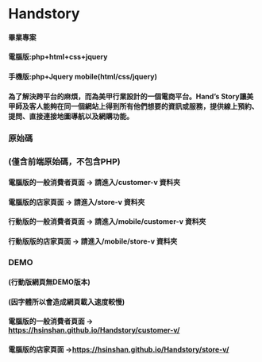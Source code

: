 # Handstory
#### 畢業專案
#### 電腦版:php+html+css+jquery
#### 手機版:php+Jquery mobile(html/css/jquery)
#### 為了解決跨平台的麻煩，而為美甲行業設計的一個電商平台。Hand’s Story讓美甲師及客人能夠在同一個網站上得到所有他們想要的資訊或服務，提供線上預約、提問、直接連接地圖導航以及網購功能。

### 原始碼
### (僅含前端原始碼，不包含PHP)
#### 電腦版的一般消費者頁面 → 請進入/customer-v 資料夾
#### 電腦版的店家頁面 → 請進入/store-v 資料夾
#### 行動版的一般消費者頁面 → 請進入/mobile/customer-v 資料夾
#### 行動版版的店家頁面 → 請進入/mobile/store-v 資料夾


### DEMO
#### (行動版網頁無DEMO版本)
#### (因字體所以會造成網頁載入速度較慢)
#### 電腦版的一般消費者頁面 → https://hsinshan.github.io/Handstory/customer-v/
#### 電腦版的店家頁面 →https://hsinshan.github.io/Handstory/store-v/

